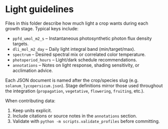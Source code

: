 # Light guidelines

Files in this folder describe how much light a crop wants during each growth stage. Typical keys include:

- `ppfd_umol_m2_s` – Instantaneous photosynthetic photon flux density targets.
- `dli_mol_m2_day` – Daily light integral band (min/target/max).
- `spectrum` – Desired spectral mix or correlated color temperature.
- `photoperiod_hours` – Light/dark schedule recommendations.
- `annotations` – Notes on light response, shading sensitivity, or acclimation advice.

Each JSON document is named after the crop/species slug (e.g. `solanum_lycopersicum.json`). Stage definitions mirror those used throughout the integration (`propagation`, `vegetative`, `flowering`, `fruiting`, etc.).

When contributing data:
1. Keep units explicit.
2. Include citations or source notes in the `annotations` section.
3. Validate with `python -m scripts.validate_profiles` before committing.
